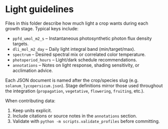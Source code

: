 # Light guidelines

Files in this folder describe how much light a crop wants during each growth stage. Typical keys include:

- `ppfd_umol_m2_s` – Instantaneous photosynthetic photon flux density targets.
- `dli_mol_m2_day` – Daily light integral band (min/target/max).
- `spectrum` – Desired spectral mix or correlated color temperature.
- `photoperiod_hours` – Light/dark schedule recommendations.
- `annotations` – Notes on light response, shading sensitivity, or acclimation advice.

Each JSON document is named after the crop/species slug (e.g. `solanum_lycopersicum.json`). Stage definitions mirror those used throughout the integration (`propagation`, `vegetative`, `flowering`, `fruiting`, etc.).

When contributing data:
1. Keep units explicit.
2. Include citations or source notes in the `annotations` section.
3. Validate with `python -m scripts.validate_profiles` before committing.
